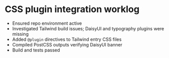 # CSS plugin integration worklog

- Ensured repo environment active
- Investigated Tailwind build issues; DaisyUI and typography plugins were
  missing
- Added `@plugin` directives to Tailwind entry CSS files
- Compiled PostCSS outputs verifying DaisyUI banner
- Build and tests passed

